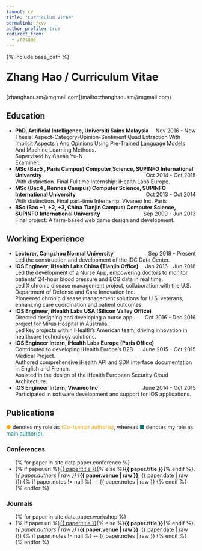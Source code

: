 ```yaml
---
layout: cv
title: "Curriculum Vitae"
permalink: /cv/
author_profile: true
redirect_from:
  - /resume
---
```


{% include base_path %}
<p style="font-size: 2em; font-weight: bold;">Zhang Hao / Curriculum Vitae</p>
[zhanghaousm@mgmail.com](mailto:zhanghaousm@mgmail.com)


## Education

* **PhD, Artificial Intelligence, Universiti Sains Malaysia** <span style="float: right;">Nov 2016 - Now</span><br>
  <span class='desc'>Thesis: Aspect-Category-Opinion-Sentiment Quad Extraction With Implicit Aspects \\
   And Opinions Using Pre-Trained Language Models And Machine Learning Methods.</span><br>
  <span class='desc'>Supervised by Cheah Yu-N</span><br>
  <span class='desc'>Examiner:</span>
* **MSc (Bac5 , Paris Campus) Computer Science, SUPINFO International University** <span style="float: right;">Oct 2014 - Oct 2015</span>\
  <span class='desc'>With distinction. Final Fulltime Internship: iHealth Labs Europe.</span>
* **MSc (Bac4 , Rennes Campus) Computer Science, SUPINFO International University** <span style="float: right;">Oct 2013 - Oct 2014</span>\
  <span class='desc'>With distinction. Final part-time Internship: Vivaneo Inc. Paris</span>
* **BSc (Bac +1, +2, +3, China Tianjin Campus) Computer Science, SUPINFO International University** <span style="float: right;">Sep 2009 - Jun 2013</span>\
  <span class='desc'>Final project: A farm-based web game design and development.</span>

## Working Experience

* **Lecturer, Cangzhou Normal University** <span style="float: right;">Sep 2018 - Present</span>\
   <span class='desc'>Led the construction and development of the IDC Data Center. </span>
* **iOS Engineer, iHealth Labs China (Tianjin Office)** <span style="float: right;">Jan 2016 - Jun 2018</span>\
   <span class='desc'>Led the development of a Nurse App, empowering doctors to monitor patients' 24-hour blood pressure and ECG data in real time. </span>\
   <span class='desc'>Led X chronic disease management project, collaboration with the U.S. Department of Defense and Care Innovation Inc. </span>\
   <span class='desc'>Pioneered chronic disease management solutions for U.S. veterans, enhancing care coordination and patient outcomes. </span>
* **iOS Engineer, iHealth Labs USA (Silicon Valley Office)**<span style="float: right;">Oct 2016 - Dec 2016</span>\
   <span class='desc'>Directed designing and developing a nurse app project for Mirus Hospital in Australia. </span>\
   <span class='desc'>Led key projects within iHealth’s American team, driving innovation in healthcare technology solutions. </span>
* **iOS Engineer Intern, iHealth Labs Europe (Paris Office)**<span style="float: right;">June 2015 - Oct 2015</span>\
   <span class='desc'>Contributed to developing iHealth Europe’s B2B Medical Project. </span>\
   <span class='desc'>Authored comprehensive iHealth API and SDK interface documentation in English and French. </span>\
   <span class='desc'>Assisted in the design of the iHealth European Security Cloud Architecture. </span>
* **iOS Engineer Intern, Vivaneo Inc** <span style="float: right;">June 2014 - Oct 2015</span>\
   <span class='desc'>Participated in software development and support for iOS applications. </span>

<div class="page-break"></div>

## Publications

<span style="color: orange;">●</span> denotes my role as <span style="color: orange;">(Co-)senior author(s)</span>, whereas <span style="color: teal;">■</span> denotes my role as <span style="color: teal;">main author(s)</span>.
###  Conferences
<div class="compact-ul">
<ul>
{% for paper in site.data.paper.conference %}
<li class="{% if paper.author and paper.author == 'first' %}first-author{% elsif paper.author and paper.author == 'last' %}last-author{% else %}default-author{% endif %}">
    {% if paper.url %}<a href="{{ paper.url }}">{{ paper.title }}</a>{% else %}<strong>{{ paper.title }}</strong>{% endif %}. <i>{{ paper.authors | raw }}</i> (<b>{{ paper.venue | raw }}</b>, {{ paper.date | raw }})
    {% if paper.notes != null %} -- {{ paper.notes | raw }}
    {% endif %}
</li>
{% endfor %}
</ul>
</div>

### Journals
<div class="compact-ul">
<ul>
{% for paper in site.data.paper.workshop %}
<li class="{% if paper.author and paper.author == 'first' %}first-author{% elsif paper.author and paper.author == 'last' %}last-author{% else %}default-author{% endif %}">
    {% if paper.url %}<a href="{{ paper.url }}">{{ paper.title }}</a>{% else %}<strong>{{ paper.title }}</strong>{% endif %}. <i>{{ paper.authors | raw }}</i> (<b>{{ paper.venue | raw }}</b>, {{ paper.date | raw }})
    {% if paper.notes != null %} -- {{ paper.notes | raw }}
    {% endif %}
</li>
{% endfor %}
</ul>
</div>




